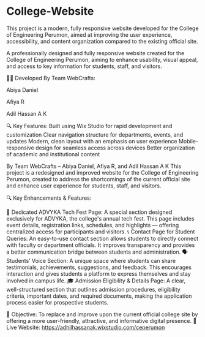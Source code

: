 # College-Website
This project is a modern, fully responsive website developed for the College of Engineering Perumon, aimed at improving the user experience, accessibility, and content organization compared to the existing official site.

A professionally designed and fully responsive website created for the College of Engineering Perumon, aiming to enhance usability, visual appeal, and access to key information for students, staff, and visitors.

👨‍💻 Developed By Team WebCrafts:

Abiya Daniel

Afiya R

Adil Hassan A K

🔍 Key Features:
Built using Wix Studio for rapid development and customization
Clear navigation structure for departments, events, and updates
Modern, clean layout with an emphasis on user experience
Mobile-responsive design for seamless access across devices
Better organization of academic and institutional content

By Team WebCrafts – Abiya Daniel, Afiya R, and Adil Hassan A K
This project is a redesigned and improved website for the College of Engineering Perumon, created to address the shortcomings of the current official site and enhance user experience for students, staff, and visitors.

🔍 Key Enhancements & Features:

📅 Dedicated ADVYKA Tech Fest Page:
A special section designed exclusively for ADVYKA, the college's annual tech fest. This page includes event details, registration links, schedules, and highlights — offering centralized access for participants and visitors.
📞 Contact Page for Student Queries:
An easy-to-use contact section allows students to directly connect with faculty or department officials. It improves transparency and provides a better communication bridge between students and administration.
🗣️ Students’ Voice Section:
A unique space where students can share testimonials, achievements, suggestions, and feedback. This encourages interaction and gives students a platform to express themselves and stay involved in campus life.
🎓 Admission Eligibility & Details Page:
A clear, well-structured section that outlines admission procedures, eligibility criteria, important dates, and required documents, making the application process easier for prospective students.


🎯 Objective:
To replace and improve upon the current official college site by offering a more user-friendly, attractive, and informative digital presence.
🔗 Live Website: https://adhilhassanak.wixstudio.com/ceperumon

